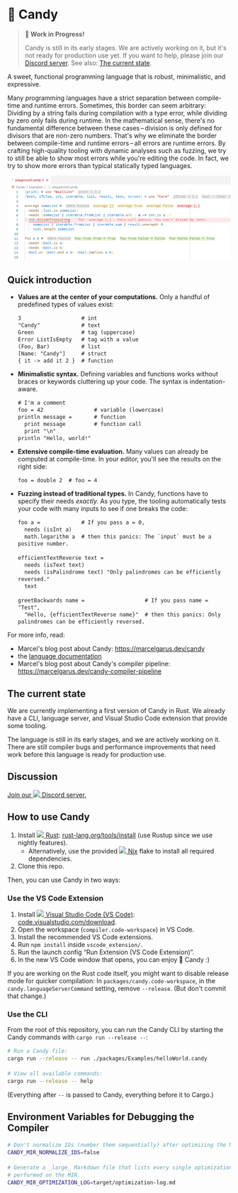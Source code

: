 # 🍭 Candy

> **🚧 Work in Progress!**
>
> Candy is still in its early stages.
> We are actively working on it, but it's not ready for production use yet.
> If you want to help, please join our [Discord server].
> See also: [The current state](#the-current-state).

A sweet, functional programming language that is robust, minimalistic, and expressive.

Many programming languages have a strict separation between compile-time and runtime errors.
Sometimes, this border can seem arbitrary:
Dividing by a string fails during compilation with a type error, while dividing by zero only fails during runtime.
In the mathematical sense, there's no fundamental difference between these cases – division is only defined for divisors that are non-zero numbers.
That's why we eliminate the border between compile-time and runtime errors – all errors are runtime errors.
By crafting high-quality tooling with dynamic analyses such as fuzzing, we try to still be able to show most errors while you're editing the code.
In fact, we try to show more errors than typical statically typed languages.

![Candy in VS Code](screenshot.png)

## Quick introduction

- **Values are at the center of your computations.**
  Only a handful of predefined types of values exist:

  ```candy
  3                   # int
  "Candy"             # text
  Green               # tag (uppercase)
  Error ListIsEmpty   # tag with a value
  (Foo, Bar)          # list
  [Name: "Candy"]     # struct
  { it -> add it 2 }  # function
  ```

- **Minimalistic syntax.**
  Defining variables and functions works without braces or keywords cluttering up your code.
  The syntax is indentation-aware.

  ```candy
  # I'm a comment
  foo = 42                # variable (lowercase)
  println message =       # function
    print message         # function call
    print "\n"
  println "Hello, world!"
  ```

- **Extensive compile-time evaluation.**
  Many values can already be computed at compile-time.
  In your editor, you'll see the results on the right side:

  ```candy
  foo = double 2  # foo = 4
  ```

- **Fuzzing instead of traditional types.**
  In Candy, functions have to specify their needs _exactly._
  As you type, the tooling automatically tests your code with many inputs to see if one breaks the code:

  ```candy
  foo a =             # If you pass a = 0,
    needs (isInt a)
    math.logarithm a  # then this panics: The `input` must be a positive number.

  efficientTextReverse text =
    needs (isText text)
    needs (isPalindrome text) "Only palindromes can be efficiently reversed."
    text

  greetBackwards name =                   # If you pass name = "Test",
    "Hello, {efficientTextReverse name}"  # then this panics: Only palindromes can be efficiently reversed.
  ```

For more info, read:

- Marcel's blog post about Candy: https://marcelgarus.dev/candy
- the [language documentation](language.md)
- Marcel's blog post about Candy's compiler pipeline: https://marcelgarus.dev/candy-compiler-pipeline

## The current state

We are currently implementing a first version of Candy in Rust.
We already have a CLI, language server, and Visual Studio Code extension that provide some tooling.

The language is still in its early stages, and we are actively working on it.
There are still compiler bugs and performance improvements that need work before this language is ready for production use.

## Discussion

[Join our <img height="12" src="https://github.com/candy-lang/candy/assets/19330937/baf90ce0-1d0a-4279-92fa-1c360cd28b38"> Discord server.][Discord server]

## How to use Candy

1. Install [<img height="16" src="https://rust-lang.org/static/images/favicon.svg"> Rust](https://rust-lang.org): [rust-lang.org/tools/install](https://rust-lang.org/tools/install) (use Rustup since we use nightly features).
   - Alternatively, use the provided [<img height="16" src="https://nixos.org/_astro/flake-blue.Bf2X2kC4_Z1yqDoT.svg"> Nix](https://nixos.org/) flake to install all required dependencies.
2. Clone this repo.

Then, you can use Candy in two ways:

### Use the VS Code Extension

1. Install [<img height="16" src="https://code.visualstudio.com/favicon.ico"> Visual Studio Code (VS Code)](https://code.visualstudio.com): [code.visualstudio.com/download](https://code.visualstudio.com/download).
2. Open the workspace (`compiler.code-workspace`) in VS Code.
3. Install the recommended VS Code extensions.
4. Run `npm install` inside `vscode_extension/`.
5. Run the launch config “Run Extension (VS Code Extension)”.
6. In the new VS Code window that opens, you can enjoy 🍭 Candy :)

If you are working on the Rust code itself, you might want to disable release mode for quicker compilation:
In `packages/candy.code-workspace`, in the `candy.languageServerCommand` setting, remove `--release`.
(But don't commit that change.)

### Use the CLI

From the root of this repository, you can run the Candy CLI by starting the Candy commands with `cargo run --release --`:

```sh
# Run a Candy file:
cargo run --release -- run ./packages/Examples/helloWorld.candy

# View all available commands:
cargo run --release -- help
```

(Everything after `--` is passed to Candy, everything before it to Cargo.)

## Environment Variables for Debugging the Compiler

```sh
# Don't normalize IDs (number them sequentially) after optimizing the MIR.
CANDY_MIR_NORMALIZE_IDS=false

# Generate a _large_ Markdown file that lists every single optimization step
# performed on the MIR.
CANDY_MIR_OPTIMIZATION_LOG=target/optimization-log.md
```

[Discord server]: https://discord.gg/5Vr4eAJ7gU
